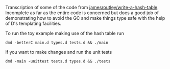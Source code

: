 Transcription of some of the code from [jamesroutley/write-a-hash-table](https://github.com/jamesroutley/write-a-hash-table). Incomplete as far as the entire code is concerned but does a good job of demonstrating how to avoid the GC and make things type safe with the help of D's templating facilities.

To run the toy example making use of the hash table run

```
dmd -betterC main.d types.d tests.d && ./main
```

If you want to make changes and run the unit tests

```
dmd -main -unittest tests.d types.d && ./tests
```
